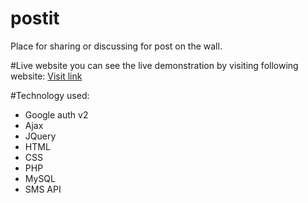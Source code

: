 # postit
 Place for sharing or discussing for post on the wall.


#Live website
 you can see the live demonstration by visiting following website:
 <a href="http://proshop.likesyou.org" target="_blank">Visit link</a>
  
#Technology used:
  <ul>
  <li>Google auth v2</li>
  <li>Ajax</li>
  <li>JQuery</li>
  <li>HTML</li>
  <li>CSS</li>
  <li>PHP</li>
  <li>MySQL</li>
  <li>SMS API</li>
  </ul>
  
